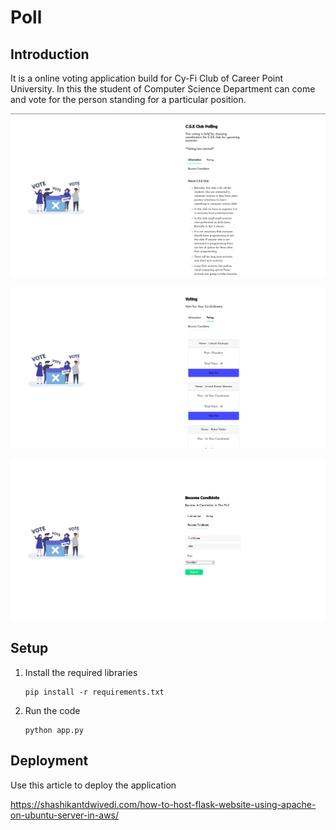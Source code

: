 # Poll

## Introduction

It is a online voting application build for Cy-Fi Club of Career Point University. In this the student of Computer Science Department can come and vote for the person standing for a particular position.

![](README/ss1.png)

![](README/ss2.png)

![](README/ss3.png)

## Setup

1. Install the required libraries

   ```shell
   pip install -r requirements.txt
   ```

2. Run the code

   ```shell
   python app.py
   ```



## Deployment

Use this article to deploy the application

https://shashikantdwivedi.com/how-to-host-flask-website-using-apache-on-ubuntu-server-in-aws/

